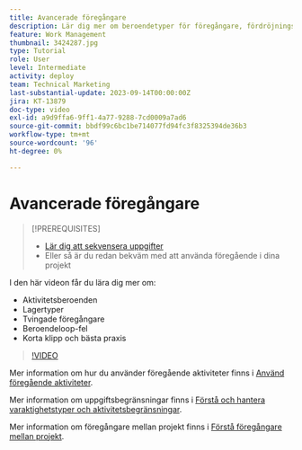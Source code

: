 ```yaml
---
title: Avancerade föregångare
description: Lär dig mer om beroendetyper för föregångare, fördröjningstyper, framtvingade föregångare, fel med beroendeloopar samt några kortkommandon och bästa praxis.
feature: Work Management
thumbnail: 3424287.jpg
type: Tutorial
role: User
level: Intermediate
activity: deploy
team: Technical Marketing
last-substantial-update: 2023-09-14T00:00:00Z
jira: KT-13879
doc-type: video
exl-id: a9d9ffa6-9ff1-4a77-9288-7cd0009a7ad6
source-git-commit: bbdf99c6bc1be714077fd94fc3f8325394de36b3
workflow-type: tm+mt
source-wordcount: '96'
ht-degree: 0%

---
```


# Avancerade föregångare


>[!PREREQUISITES]
>
>* [Lär dig att sekvensera uppgifter](https://experienceleague.adobe.com/docs/workfront-learn/tutorials-workfront/manage-work/tasks/learn-to-sequence-tasks.html?lang=en)
>* Eller så är du redan bekväm med att använda föregående i dina projekt


I den här videon får du lära dig mer om:

* Aktivitetsberoenden
* Lagertyper
* Tvingade föregångare
* Beroendeloop-fel
* Korta klipp och bästa praxis

>[!VIDEO](https://video.tv.adobe.com/v/3424287/?quality=12&learn=on&enablevpops=1)

Mer information om hur du använder föregående aktiviteter finns i [Använd föregående aktiviteter](https://experienceleague.adobe.com/docs/workfront/using/manage-work/tasks/use-task-predecessors/use-task-predecessors.html).

Mer information om uppgiftsbegränsningar finns i [Förstå och hantera varaktighetstyper och aktivitetsbegränsningar](https://experienceleague.adobe.com/docs/workfront-learn/tutorials-workfront/manage-work/intermediate-projects/understand-and-manage-duration-types-and-task-constraints.html).

Mer information om föregångare mellan projekt finns i [Förstå föregångare mellan projekt](https://experienceleague.adobe.com/docs/workfront-learn/tutorials-workfront/manage-work/intermediate-projects/understand-cross-project-predecessors.html).
